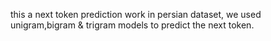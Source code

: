 this a next token prediction work in persian dataset, we used unigram,bigram & trigram models to predict the next token.
